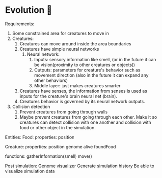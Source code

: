# Evolution 🧬

Requirements:

1. Some constrained area for creatures to move in
2. Creatures:
   1. Creatures can move around inside the area boundaries
   2. Creatures have simple neural networks
      1. Neural network:
         1. Inputs: sensory information like smell, (or in the future it can be vision(proximity to other creatures or objects)) 
         2. Outputs: parameters for creature's behavior such as movement direction (also in the future it can expand any other behaviors)
         3. Middle layer: just makes creatures smarter
   3. Creatures have senses, the information from senses is used as inputs for the creature's brain neural net (brain).
   4. Creatures behavior is governed by its neural network outputs.
3. Collision detection
   1. Prevent creatures from going through walls
   2. Maybe prevent creatures from going through each other. Make it so creatures can detect collision with one another and collision with food or other object in the simulation.



Entities:
Food:
properties:
position

Creature:
properties:
position
genome
alive
foundFood

functions:
gatherInformation(smell)
move()

Post simulation:
Genome visualizer
Generate simulation history
Be able to visualize simulation data
